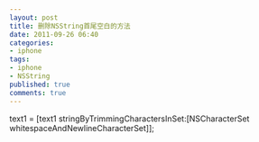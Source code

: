 ```yaml
---
layout: post
title: 删除NSString首尾空白的方法
date: 2011-09-26 06:40
categories:
- iphone
tags:
- iphone
- NSString
published: true
comments: true
---
```

text1 = [text1 stringByTrimmingCharactersInSet:[NSCharacterSet whitespaceAndNewlineCharacterSet]];
